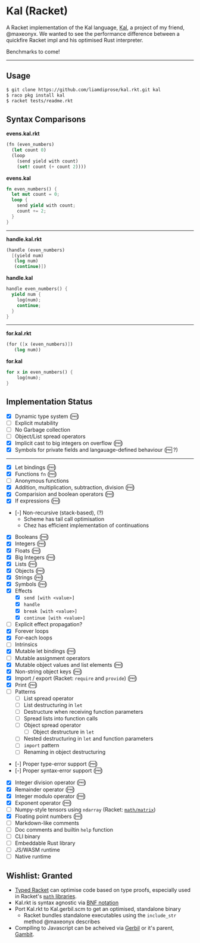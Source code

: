 # Kal (Racket)

A Racket implementation of the Kal language, 
[Kal](https://github.com/maxeonyx/kal), a project of my friend, @maxeonyx. 
We wanted to see the performance difference between a quickfire Racket impl and 
his optimised Rust interpreter.

Benchmarks to come!

---

## Usage

```bash
$ git clone https://github.com/liamdiprose/kal.rkt.git kal
$ raco pkg install kal
$ racket tests/readme.rkt
```

## Syntax Comparisons

**evens.kal.rkt**
```scheme
(fn (even_numbers)
  (let count 0)
  (loop
    (send yield with count)
    (set! count (+ count 2))))
```

**evens.kal**
```rust
fn even_numbers() {
  let mut count = 0;
  loop {
    send yield with count;
    count += 2;
  }
}
```

---

**handle.kal.rkt**
```scheme
(handle (even_numbers)
  [(yield num)
   (log num)
   (continue)])
```

**handle.kal**
```rust
handle even_numbers() {
  yield num {
    log(num);
    continue;
  }
}
```
---

**for.kal.rkt**
```scheme
(for ([x (even_numbers)])
   (log num))
```

**for.kal**
```rust
for x in even_numbers() {
    log(num);
}
```

## Implementation Status

- [x] Dynamic type system (:free:)
- [ ] Explicit mutability
- [ ] No Garbage collection
- [ ] Object/List spread operators
- [x] Implicit cast to big integers on overflow (:free:)
- [x] Symbols for private fields and langauage-defined behaviour (:free: ?)

---

- [x] Let bindings (:free:)
- [x] Functions `fn` (:free:)
- [ ] Anonymous functions
- [x] Addition, multiplication, subtraction, division (:free:)
- [x] Comparision and boolean operators (:free:)
- [x] If expressions (:free:)
- [-] Non-recursive (stack-based), (?)
  - Scheme has tail call optimisation
  - Chez has efficient implementation of continuations
- [x] Booleans (:free:)
- [x] Integers (:free:)
- [x] Floats (:free:)
- [x] Big Integers (:free:)
- [x] Lists (:free:)
- [x] Objects (:free:)
- [x] Strings (:free:)
- [x] Symbols (:free:)
- [x] Effects
  - [x] `send [with <value>]`
  - [x] `handle`
  - [x] `break [with <value>]`
  - [x] `continue [with <value>]`
- [ ] Explicit effect propagation?
- [x] Forever loops
- [x] For-each loops
- [ ] Intrinsics
- [x] Mutable let bindings (:free:)
- [ ] Mutable assignment operators
- [x] Mutable object values and list elements (:free:)
- [x] Non-string object keys (:free:)
- [x] Import / export (Racket: `require` and `provide`) (:free:)
- [x] Print (:free:)
- [ ] Patterns
  - [ ] List spread operator
  - [ ] List destructuring in `let`
  - [ ] Destructure when receiving function parameters
  - [ ] Spread lists into function calls
  - [ ] Object spread operator
    - [ ] Object destructure in `let`
  - [ ] Nested destructuring in `let` and function parameters
  - [ ] `import` pattern
  - [ ] Renaming in object destructuring
- [-] Proper type-error support (:free:)
- [-] Proper syntax-error support (:free:)
- [x] Integer division operator (:free:)
- [x] Remainder operator (:free:)
- [x] Integer modulo operator (:free:)
- [x] Exponent operator (:free:)
- [ ] Numpy-style tensors using `ndarray` (Racket: [`math/matrix`](https://docs.racket-lang.org/math/matrices.html))
- [x] Floating point numbers (:free:)
- [ ] Markdown-like comments
- [ ] Doc comments and builtin `help` function
- [ ] CLI binary
- [ ] Embeddable Rust library
- [ ] JS/WASM runtime
- [ ] Native runtime

## Wishlist: Granted

- [Typed Racket](https://docs.racket-lang.org/ts-guide/index.html) can optimise code based on type proofs, 
  especially used in Racket's [`math` libraries](https://docs.racket-lang.org/math/index.html).
- Kal.rkt is syntax agnostic via [BNF notation](lang/ast.rkt)
- Port Kal.rkt to Kal.gerbil.scm to get an optimised, standalone binary
  - Racket bundles standalone executables using the `include_str` method @maxeonyx describes
- Compiling to Javascript can be acheived via [Gerbil](https://cons.io) or it's parent, [Gambit](https://gambitscheme.org/).

